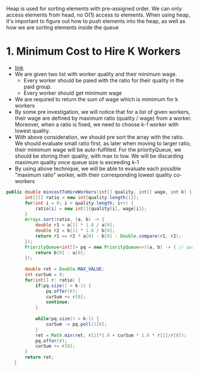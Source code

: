 Heap is used for sorting elements with pre-assigned order. We can only access elements from head, no O(1) access to elements. When using heap, it's important to figure out how to push elements into the heap, as well as how we are sorting elements inside the queue

# 1. Minimum Cost to Hire K Workers
 - [link](https://leetcode.com/problems/minimum-cost-to-hire-k-workers/)
 - We are given two list with worker quality and their minimum wage. 
   - Every worker should be paied with the ratio for their quality in the paid group. 
   - Every worker should get minimum wage
 - We are required to return the sum of wage which is mimimum for k workers
 - By some pre investigation, we will notice that for a list of given workers, their wage are defined by maximum ratio (quality / wage) from a worker. Moreover, when a ratio is fixed, we need to choose k-1 worker with lowest quality. 
 - With above consideration, we should pre sort the array with the ratio. We should evaluate small ratio first, as later when moving to larger ratio, their mimimum wage will be auto-fulfilled. For the priorityQueue, we should be storing their quality, with max to low. We will be discarding maximum quality once queue size is exceeding k-1
 - By using above technique, we will be able to evaluate each possible "maximum ratio" worker, with their corresponding lowest quality co-workers
 ```java
 public double mincostToHireWorkers(int[] quality, int[] wage, int k) {
        int[][] ratio = new int[quality.length][2];
        for(int i = 0; i < quality.length; i++) {
            ratio[i] = new int[]{quality[i], wage[i]};
        }
        Arrays.sort(ratio, (a, b) -> {
            double r1 = a[1] * 1.0 / a[0];
            double r2 = b[1] * 1.0 / b[0];
            return r1 == r2 ? a[0] - b[0] : Double.compare(r1, r2);
        });
        PriorityQueue<int[]> pq = new PriorityQueue<>((a, b) -> { // quality, wage,
            return b[0] - a[0];
        });
        
        double ret = Double.MAX_VALUE;
        int curSum = 0;
        for(int[] r: ratio) {
            if(pq.size() < k-1) {
                pq.offer(r);
                curSum += r[0];
                continue;
            } 
            
            while(pq.size() > k-1) {
                curSum -= pq.poll()[0];
            }
            ret = Math.min(ret, r[1]*1.0 + curSum * 1.0 * r[1]/r[0]);
            pq.offer(r);
            curSum += r[0];
        }
        return ret;
    }
 ```
